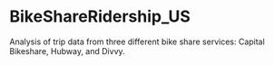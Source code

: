 # BikeShareRidership_US
Analysis of trip data from three different bike share services: Capital Bikeshare, Hubway, and Divvy.
